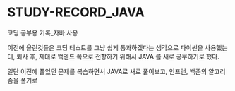 # STUDY-RECORD_JAVA
코딩 공부용 기록_자바 사용

이전에 올린것들은 코딩 테스트를 그냥 쉽게 통과하겠다는 생각으로 파이썬을 사용했는데, 퇴사 후, 제대로 백엔드 쪽으로 전향하기 위해서 JAVA 를 새로 공부하기로 했다. 

일단 이전에 풀었던 문제를 복습하면서 JAVA로 새로 풀어보고, 인프런, 백준의 알고리즘을 풀기로 
